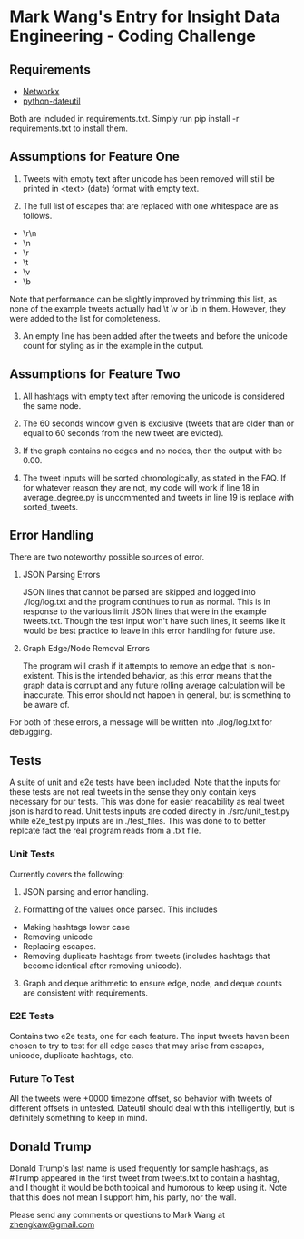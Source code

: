 Mark Wang's Entry for Insight Data Engineering - Coding Challenge
===========================================================
 

## Requirements

* [Networkx](https://networkx.github.io/)
* [python-dateutil](https://pypi.python.org/pypi/python-dateutil)

Both are included in requirements.txt. Simply run pip install -r requirements.txt to install them. 


## Assumptions for Feature One

1. Tweets with empty text after unicode has been removed will still be printed in \<text> (date) format with empty text.

2. The full list of escapes that are replaced with one whitespace are as follows. 
  * \r\n
  * \n
  * \r
  * \t
  * \v
  * \b

  Note that performance can be slightly improved by trimming this list, as none of the example tweets actually had \t \v or \b in them. However, they were added to the list for completeness. 

3. An empty line has been added after the tweets and before the unicode count for styling as in the example in the output.


## Assumptions for Feature Two

1. All hashtags with empty text after removing the unicode is considered the same node.

2. The 60 seconds window given is exclusive (tweets that are older than or equal to 60 seconds from the new tweet are evicted).

3. If the graph contains no edges and no nodes, then the output with be 0.00.

4. The tweet inputs will be sorted chronologically, as stated in the FAQ. If for whatever reason they are not, my code will work if line 18 in average_degree.py is uncommented and tweets in line 19 is replace with sorted_tweets. 


## Error Handling

There are two noteworthy possible sources of error.

1. JSON Parsing Errors

   JSON lines that cannot be parsed are skipped and logged into ./log/log.txt and the program continues to run as normal. This is in response to the various limit JSON lines that were in the example tweets.txt. Though the test input won't have such lines, it seems like it would be best practice to leave in this error handling for future use.

2. Graph Edge/Node Removal Errors

   The program will crash if it attempts to remove an edge that is non-existent. This is the intended behavior, as this error means that the graph data is corrupt and any future rolling average calculation will be inaccurate. This error should not happen in general, but is something to be aware of.

For both of these errors, a message will be written into ./log/log.txt for debugging. 


## Tests

A suite of unit and e2e tests have been included. Note that the inputs for these tests are not real tweets in the sense they only contain keys necessary for our tests. This was done for easier readability as real tweet json is hard to read. Unit tests inputs are coded directly in ./src/unit_test.py while e2e_test.py inputs are in ./test_files. This was done to to better replcate fact the real program reads from a .txt file.


### Unit Tests

Currently covers the following:

1. JSON parsing and error handling.

2. Formatting of the values once parsed. This includes
  * Making hashtags lower case
  * Removing unicode
  * Replacing escapes.
  * Removing duplicate hashtags from tweets (includes hashtags that become identical after removing unicode).

3. Graph and deque arithmetic to ensure edge, node, and deque counts are consistent with requirements.


### E2E Tests

Contains two e2e tests, one for each feature. The input tweets haven been chosen to try to test for all edge cases that may arise from escapes, unicode, duplicate hashtags, etc. 


### Future To Test

All the tweets were +0000 timezone offset, so behavior with tweets of different offsets in untested. Dateutil should deal with this intelligently, but is definitely something to keep in mind.  


## Donald Trump

Donald Trump's last name is used frequently for sample hashtags, as #Trump appeared in the first tweet from tweets.txt to contain a hashtag, and I thought it would be both topical and humorous to keep using it. Note that this does not mean I support him, his party, nor the wall.   


Please send any comments or questions to Mark Wang at zhengkaw@gmail.com